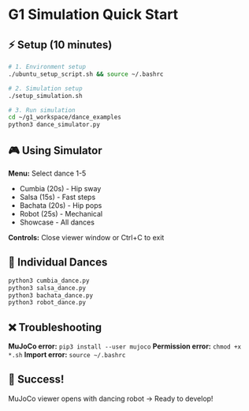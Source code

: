 # G1 Simulation Quick Start

## ⚡ Setup (10 minutes)

```bash
# 1. Environment setup
./ubuntu_setup_script.sh && source ~/.bashrc

# 2. Simulation setup  
./setup_simulation.sh

# 3. Run simulation
cd ~/g1_workspace/dance_examples
python3 dance_simulator.py
```

## 🎮 Using Simulator

**Menu:** Select dance 1-5
- Cumbia (20s) - Hip sway
- Salsa (15s) - Fast steps  
- Bachata (20s) - Hip pops
- Robot (25s) - Mechanical
- Showcase - All dances

**Controls:** Close viewer window or Ctrl+C to exit

## 🔧 Individual Dances

```bash
python3 cumbia_dance.py
python3 salsa_dance.py
python3 bachata_dance.py
python3 robot_dance.py
```

## ❌ Troubleshooting

**MuJoCo error:** `pip3 install --user mujoco`
**Permission error:** `chmod +x *.sh`
**Import error:** `source ~/.bashrc`

## 🎉 Success!

MuJoCo viewer opens with dancing robot → Ready to develop!